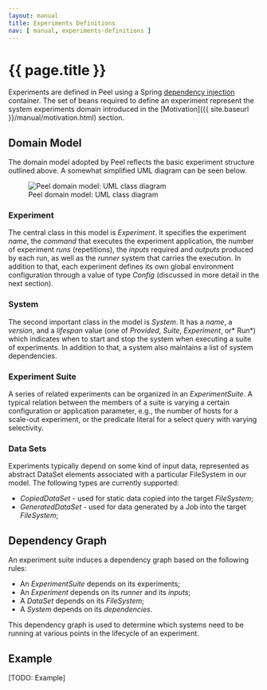 ```yaml
---
layout: manual
title: Experiments Definitions
nav: [ manual, experiments-definitions ]
---
```


# {{ page.title }}

Experiments are defined in Peel using a Spring [dependency injection](https://en.wikipedia.org/wiki/Dependency_injection) container. The set of beans required to define an experiment represent the system experiments domain introduced in the [Motivation]({{ site.baseurl }}/manual/motivation.html) section.

## Domain Model

The domain model adopted by Peel reflects the basic experiment structure outlined above. A somewhat simplified UML diagram can be seen below.

<div class="row">
    <figure class="large-10 large-centered medium-11 medium-centered small-12 small-centered columns">
        <img src="{{ site.baseurl }}/img/domain_model_uml.svg" title="Peel domain model: UML class diagram" alt="Peel domain model: UML class diagram" /><br />
        <figcaption>Peel domain model: UML class diagram</figcaption>
    </figure>
</div>

### Experiment

The central class in this model is *Experiment*. It specifies the experiment *name*, the *command* that executes the experiment application, the number of experiment *runs* (repetitions), the *inputs* required and *outputs* produced by each run, as well as the *runner* system that carries the execution. In addition to that, each experiment defines its own global environment configuration through a value of type *Config* (discussed in more detail in the next section).

### System

The second important class in the model is *System*. It has a *name*, a *version*, and a *lifespan* value (one of *Provided*, *Suite*, *Experiment*, or* Run*) which indicates when to start and stop the system when executing a suite of experiments. In addition to that, a system also maintains a list of system dependencies.

### Experiment Suite

A series of related experiments can be organized in an *ExperimentSuite*. A typical relation between the members of a suite is varying a certain configuration or application parameter, e.g., the number of hosts for a scale-out experiment, or the predicate literal for a select query with varying selectivity.

### Data Sets

Experiments typically depend on some kind of input data, represented as abstract DataSet elements associated with a particular FileSystem in our model. The following types are currently supported:

* *CopiedDataSet* - used for static data copied into the target *FileSystem*;
* *GeneratedDataSet* - used for data generated by a Job into the target *FileSystem*;

## Dependency Graph

An experiment suite induces a dependency graph based on the following rules:

* An *ExperimentSuite* depends on its experiments;
* An *Experiment* depends on its *runner* and its *inputs*;
* A *DataSet* depends on its *FileSystem*;
* A *System* depends on its *dependencies*.

This dependency graph is used to determine which systems need to be running at various points in the lifecycle of an experiment.

## Example

[TODO: Example]